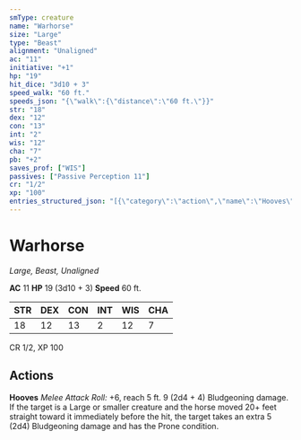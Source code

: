 ```yaml
---
smType: creature
name: "Warhorse"
size: "Large"
type: "Beast"
alignment: "Unaligned"
ac: "11"
initiative: "+1"
hp: "19"
hit_dice: "3d10 + 3"
speed_walk: "60 ft."
speeds_json: "{\"walk\":{\"distance\":\"60 ft.\"}}"
str: "18"
dex: "12"
con: "13"
int: "2"
wis: "12"
cha: "7"
pb: "+2"
saves_prof: ["WIS"]
passives: ["Passive Perception 11"]
cr: "1/2"
xp: "100"
entries_structured_json: "[{\"category\":\"action\",\"name\":\"Hooves\",\"text\":\"*Melee Attack Roll:* +6, reach 5 ft. 9 (2d4 + 4) Bludgeoning damage. If the target is a Large or smaller creature and the horse moved 20+ feet straight toward it immediately before the hit, the target takes an extra 5 (2d4) Bludgeoning damage and has the Prone condition.\",\"kind\":\"Melee Attack Roll\",\"to_hit\":\"+6\",\"range\":\"5 ft\",\"damage\":\"9 (2d4 + 4) Bludgeoning\"}]"
---
```


# Warhorse
*Large, Beast, Unaligned*

**AC** 11
**HP** 19 (3d10 + 3)
**Speed** 60 ft.

| STR | DEX | CON | INT | WIS | CHA |
| --- | --- | --- | --- | --- | --- |
| 18 | 12 | 13 | 2 | 12 | 7 |

CR 1/2, XP 100

## Actions

**Hooves**
*Melee Attack Roll:* +6, reach 5 ft. 9 (2d4 + 4) Bludgeoning damage. If the target is a Large or smaller creature and the horse moved 20+ feet straight toward it immediately before the hit, the target takes an extra 5 (2d4) Bludgeoning damage and has the Prone condition.

